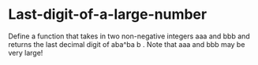 # Last-digit-of-a-large-number
Define a function that takes in two non-negative integers aaa and bbb and returns the last decimal digit of aba^ba  b  . Note that aaa and bbb may be very large!
